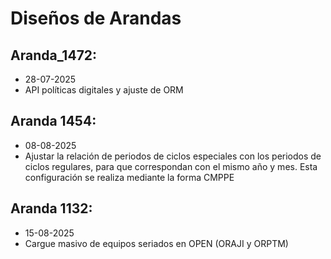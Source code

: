 # Diseños de Arandas
## Aranda_1472: 
-  28-07-2025
-  API políticas digitales y ajuste de ORM
## Aranda 1454: 
-  08-08-2025
-  Ajustar la relación de periodos de ciclos especiales con los periodos de ciclos regulares, para que correspondan con el mismo año y mes. Esta configuración se realiza mediante la forma CMPPE
## Aranda 1132: 
-  15-08-2025
-  Cargue masivo de equipos seriados en OPEN (ORAJI y ORPTM)
